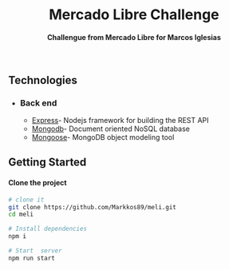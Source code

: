 <h1 align="center">
  Mercado Libre Challenge
</h1>

<h4 align="center">Challengue from Mercado Libre for Marcos Iglesias</h4>
</br>

## Technologies

- ### Back end

  - [Express](https://expressjs.com/)- Nodejs framework for building the REST API
  - [Mongodb](http://mongodb.com/)- Document oriented NoSQL database
  - [Mongoose](https://http://mongoosejs.com)- MongoDB object modeling tool

## Getting Started

#### Clone the project

```sh
# clone it
git clone https://github.com/Markkos89/meli.git
cd meli

# Install dependencies
npm i

# Start  server
npm run start
```
